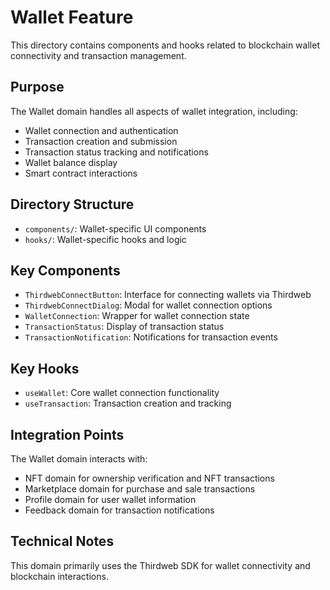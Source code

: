 # Wallet Feature

This directory contains components and hooks related to blockchain wallet connectivity and transaction management.

## Purpose

The Wallet domain handles all aspects of wallet integration, including:

- Wallet connection and authentication
- Transaction creation and submission
- Transaction status tracking and notifications
- Wallet balance display
- Smart contract interactions

## Directory Structure

- `components/`: Wallet-specific UI components
- `hooks/`: Wallet-specific hooks and logic

## Key Components

- `ThirdwebConnectButton`: Interface for connecting wallets via Thirdweb
- `ThirdwebConnectDialog`: Modal for wallet connection options
- `WalletConnection`: Wrapper for wallet connection state
- `TransactionStatus`: Display of transaction status
- `TransactionNotification`: Notifications for transaction events

## Key Hooks

- `useWallet`: Core wallet connection functionality
- `useTransaction`: Transaction creation and tracking

## Integration Points

The Wallet domain interacts with:

- NFT domain for ownership verification and NFT transactions
- Marketplace domain for purchase and sale transactions
- Profile domain for user wallet information
- Feedback domain for transaction notifications

## Technical Notes

This domain primarily uses the Thirdweb SDK for wallet connectivity and blockchain interactions. 